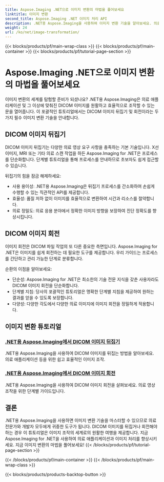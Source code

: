 ```yaml
---
title: Aspose.Imaging .NET으로 이미지 변환의 마법을 풀어보세요
linktitle: 이미지 변환
second_title: Aspose.Imaging .NET 이미지 처리 API
description: .NET용 Aspose.Imaging을 사용하여 이미지 변환 기술을 알아보세요. 의료 애플리케이션 등을 위해 DICOM 이미지를 쉽게 뒤집고 회전하는 방법을 알아보세요.
weight: 24
url: /ko/net/image-transformation/
---
```


{{< blocks/products/pf/main-wrap-class >}}
{{< blocks/products/pf/main-container >}}
{{< blocks/products/pf/tutorial-page-section >}}

# Aspose.Imaging .NET으로 이미지 변환의 마법을 풀어보세요


이미지 변환의 세계를 탐험할 준비가 되셨나요? .NET용 Aspose.Imaging은 의료 애플리케이션 및 그 이상에 맞춰진 DICOM 이미지를 원활하고 효율적으로 조작할 수 있는 문을 열어줍니다. 이 포괄적인 튜토리얼에서는 DICOM 이미지 뒤집기 및 회전이라는 두 가지 필수 이미지 변환 기술을 안내합니다. 

## DICOM 이미지 뒤집기

DICOM 이미지 뒤집기는 다양한 의료 영상 요구 사항을 충족하는 기본 기술입니다. X선 이미지, MRI 또는 기타 의료 스캔 작업을 하든 Aspose.Imaging for .NET은 프로세스를 단순화합니다. 단계별 튜토리얼을 통해 프로세스를 안내하므로 초보자도 쉽게 접근할 수 있습니다.

뒤집기의 힘을 잠금 해제하세요:
- 사용 용이성: .NET용 Aspose.Imaging은 뒤집기 프로세스를 간소화하여 손쉽게 수행할 수 있는 직관적인 API를 제공합니다.
- 효율성: 품질 저하 없이 이미지를 효율적으로 변환하여 시간과 리소스를 절약합니다.
- 의료 정밀도: 의료 응용 분야에서 정확한 이미지 방향을 보장하여 진단 정확도를 향상시킵니다.

## DICOM 이미지 회전

이미지 회전은 DICOM 파일 작업의 또 다른 중요한 측면입니다. Aspose.Imaging for .NET은 이미지를 쉽게 회전하는 데 필요한 도구를 제공합니다. 우리 가이드는 프로세스를 간단하고 관리 가능한 단계로 분류합니다.

순환의 이점을 알아보세요:
- 단순성: Aspose.Imaging for .NET은 최소한의 기술 전문 지식을 갖춘 사용자라도 DICOM 이미지 회전을 단순화합니다.
- 단계별 지침: 당사의 포괄적인 튜토리얼은 명확한 단계별 지침을 제공하여 원하는 결과를 얻을 수 있도록 보장합니다.
- 다양성: 다양한 각도에서 다양한 의료 이미지에 이미지 회전을 정밀하게 적용합니다.

## 이미지 변환 튜토리얼
### [.NET용 Aspose.Imaging에서 DICOM 이미지 뒤집기](./flip-dicom-image/)
.NET용 Aspose.Imaging을 사용하여 DICOM 이미지를 뒤집는 방법을 알아보세요. 의료 애플리케이션 등을 위한 쉽고 효율적인 이미지 조작.
### [.NET용 Aspose.Imaging에서 DICOM 이미지 회전](./rotate-dicom-image/)
.NET용 Aspose.Imaging을 사용하여 DICOM 이미지 회전을 살펴보세요. 의료 영상 조작을 위한 단계별 가이드입니다.

## 결론

.NET용 Aspose.Imaging을 사용하면 이미지 변환 기술을 마스터할 수 있으므로 의료 전문가와 개발자 모두에게 귀중한 도구가 됩니다. DICOM 이미지를 뒤집거나 회전해야 하는 경우 이 튜토리얼은 이미지 조작의 세계로의 원활한 여행을 제공합니다. 지금 Aspose.Imaging for .NET을 사용하여 의료 애플리케이션과 이미지 처리를 향상시키세요. 지금 이미지 변환의 마법을 풀어보세요!
{{< /blocks/products/pf/tutorial-page-section >}}

{{< /blocks/products/pf/main-container >}}
{{< /blocks/products/pf/main-wrap-class >}}

{{< blocks/products/products-backtop-button >}}
